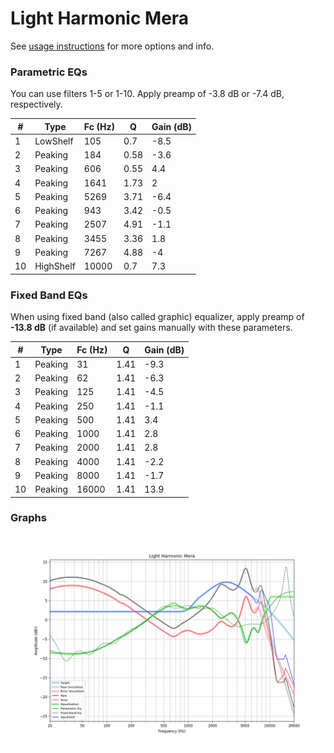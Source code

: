 # Light Harmonic Mera
See [usage instructions](https://github.com/jaakkopasanen/AutoEq#usage) for more options and info.

### Parametric EQs
You can use filters 1-5 or 1-10. Apply preamp of -3.8 dB or -7.4 dB, respectively.

|   # | Type      |   Fc (Hz) |    Q |   Gain (dB) |
|-----|-----------|-----------|------|-------------|
|   1 | LowShelf  |       105 | 0.7  |        -8.5 |
|   2 | Peaking   |       184 | 0.58 |        -3.6 |
|   3 | Peaking   |       606 | 0.55 |         4.4 |
|   4 | Peaking   |      1641 | 1.73 |         2   |
|   5 | Peaking   |      5269 | 3.71 |        -6.4 |
|   6 | Peaking   |       943 | 3.42 |        -0.5 |
|   7 | Peaking   |      2507 | 4.91 |        -1.1 |
|   8 | Peaking   |      3455 | 3.36 |         1.8 |
|   9 | Peaking   |      7267 | 4.88 |        -4   |
|  10 | HighShelf |     10000 | 0.7  |         7.3 |

### Fixed Band EQs
When using fixed band (also called graphic) equalizer, apply preamp of **-13.8 dB** (if available) and set gains manually with these parameters.

|   # | Type    |   Fc (Hz) |    Q |   Gain (dB) |
|-----|---------|-----------|------|-------------|
|   1 | Peaking |        31 | 1.41 |        -9.3 |
|   2 | Peaking |        62 | 1.41 |        -6.3 |
|   3 | Peaking |       125 | 1.41 |        -4.5 |
|   4 | Peaking |       250 | 1.41 |        -1.1 |
|   5 | Peaking |       500 | 1.41 |         3.4 |
|   6 | Peaking |      1000 | 1.41 |         2.8 |
|   7 | Peaking |      2000 | 1.41 |         2.8 |
|   8 | Peaking |      4000 | 1.41 |        -2.2 |
|   9 | Peaking |      8000 | 1.41 |        -1.7 |
|  10 | Peaking |     16000 | 1.41 |        13.9 |

### Graphs
![](./Light%20Harmonic%20Mera.png)
